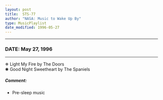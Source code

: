 ```yaml
---
layout: post
title:  STS-77
author: "NASA: Music to Wake Up By"
type: MusicPlaylist
date_modified: 1996-05-27
---
```


----
### DATE: May 27, 1996
----
✵ Light My Fire by The Doors  &nbsp;<br />✺ Good Night Sweetheart by The Spaniels

##### Comment:
* Pre-sleep music
